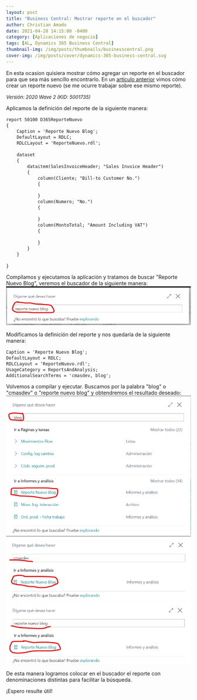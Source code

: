 ```yaml
---
layout: post
title: "Business Central: Mostrar reporte en el buscador"
author: Christian Amado
date: 2021-04-28 14:15:00 -0400
category: [Aplicaciones de negocio]
tags: [AL, Dynamics 365 Business Central]
thumbnail-img: /img/posts/thumbnails/businesscentral.png
cover-img: /img/posts/cover/dynamics-365-business-central.svg
---
```


En esta ocasion quisiera mostrar cómo agregar un reporte en el buscador para que sea más sencillo encontrarlo. En un [artículo anterior](https://cmas.dev/posts/2019-02-20-bcdev-tips-crear-un-reporte-nuevo) vimos cómo crear un reporte nuevo (se me ocurre trabajar sobre ese mismo reporte). 

<!--more-->
*<font size="2">Versión: 2020 Wave 2 (KID: 5001735)</font>*  

Aplicamos la definición del reporte de la siguiente manera:
```
report 50100 D365ReporteNuevo
{
    Caption = 'Reporte Nuevo Blog';
    DefaultLayout = RDLC;
    RDLCLayout = 'ReporteNuevo.rdl';

    dataset
    {
        dataitem(SalesInvoiceHeader; "Sales Invoice Header")
        {
            column(Cliente; "Bill-to Customer No.")
            {

            }
            column(Numero; "No.")
            {

            }
            column(MontoTotal; "Amount Including VAT")
            {

            }
        }
    }

}
```

Compilamos y ejecutamos la aplicación y tratamos de buscar "Reporte Nuevo Blog", veremos el buscador de la siguiente manera:  
![](/img/posts/2021/04/28/Reporte1.png)  

Modificamos la definición del reporte y nos quedaría de la siguiente manera:
```
Caption = 'Reporte Nuevo Blog';
DefaultLayout = RDLC;
RDLCLayout = 'ReporteNuevo.rdl';
UsageCategory = ReportsAndAnalysis;
AdditionalSearchTerms = 'cmasdev, blog';
```
Volvemos a compilar y ejecutar. Buscamos por la palabra "blog" o "cmasdev" o "reporte nuevo blog" y obtendremos el resultado deseado:  
![](/img/posts/2021/04/28/Reporte2.png)  
![](/img/posts/2021/04/28/Reporte3.png)   
![](/img/posts/2021/04/28/Reporte4.png)  

De esta manera logramos colocar en el buscador el reporte con denominaciones distintas para facilitar la búsqueda.  

¡Espero resulte útil!